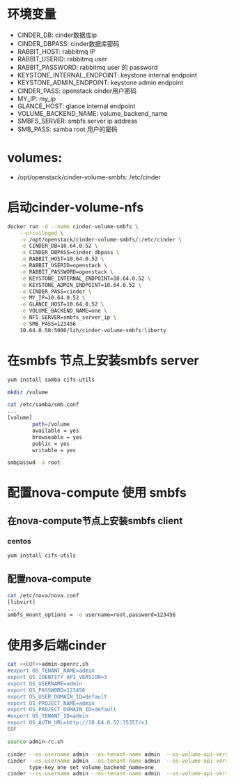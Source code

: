 # 环境变量
- CINDER_DB: cinder数据库ip
- CINDER_DBPASS: cinder数据库密码
- RABBIT_HOST: rabbitmq IP
- RABBIT_USERID: rabbitmq user
- RABBIT_PASSWORD: rabbitmq user 的 password
- KEYSTONE_INTERNAL_ENDPOINT: keystone internal endpoint
- KEYSTONE_ADMIN_ENDPOINT: keystone admin endpoint
- CINDER_PASS: openstack cinder用户密码
- MY_IP: my_ip
- GLANCE_HOST: glance internal endpoint
- VOLUME_BACKEND_NAME: volume_backend_name
- SMBFS_SERVER: smbfs server ip address
- SMB_PASS: samba root 用户的密码

# volumes:
- /opt/openstack/cinder-volume-smbfs: /etc/cinder

# 启动cinder-volume-nfs
```bash
docker run -d --name cinder-volume-smbfs \
    --privileged \
    -v /opt/openstack/cinder-volume-smbfs/:/etc/cinder \
    -e CINDER_DB=10.64.0.52 \
    -e CINDER_DBPASS=cinder_dbpass \
    -e RABBIT_HOST=10.64.0.52 \
    -e RABBIT_USERID=openstack \
    -e RABBIT_PASSWORD=openstack \
    -e KEYSTONE_INTERNAL_ENDPOINT=10.64.0.52 \
    -e KEYSTONE_ADMIN_ENDPOINT=10.64.0.52 \
    -e CINDER_PASS=cinder \
    -e MY_IP=10.64.0.52 \
    -e GLANCE_HOST=10.64.0.52 \
    -e VOLUME_BACKEND_NAME=one \
    -e NFS_SERVER=smbfs_server_ip \
    -e SMB_PASS=123456
    10.64.0.50:5000/lzh/cinder-volume-smbfs:liberty
```

# 在smbfs 节点上安装smbfs server
```bash
yum install samba cifs-utils

mkdir /volume

cat /etc/samba/smb.conf
...
[volume]
        path=/volume
        available = yes
        browseable = yes
        public = yes
        writable = yes

smbpasswd -a root
```

# 配置nova-compute 使用 smbfs
## 在nova-compute节点上安装smbfs client
### centos
```bash
yum install cifs-utils
```
## 配置nova-compute
```bash
cat /etc/nova/nova.conf
[libvirt]
...
smbfs_mount_options = -o username=root,password=123456
```

# 使用多后端cinder
```bash
cat <<EOF>>admin-openrc.sh 
#export OS_TENANT_NAME=admin
export OS_IDENTITY_API_VERSION=3
export OS_USERNAME=admin
export OS_PASSWORD=123456
export OS_USER_DOMAIN_ID=default
export OS_PROJECT_NAME=admin
export OS_PROJECT_DOMAIN_ID=default
#export OS_TENANT_ID=admin
export OS_AUTH_URL=http://10.64.0.52:35357/v3
EOF

source admin-rc.sh

cinder --os-username admin --os-tenant-name admin  --os-volume-api-version 2 type-create one
cinder --os-username admin --os-tenant-name admin  --os-volume-api-version 2 \
       type-key one set volume_backend_name=one
cinder --os-username admin --os-tenant-name admin  --os-volume-api-version 2 extra-specs-list
```